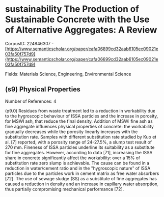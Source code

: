 # sustainability The Production of Sustainable Concrete with the Use of Alternative Aggregates: A Review

CorpusID: 224846307 - [https://www.semanticscholar.org/paper/cafa06899cd32aab6105ec09021e03fa50f757d9](https://www.semanticscholar.org/paper/cafa06899cd32aab6105ec09021e03fa50f757d9)

Fields: Materials Science, Engineering, Environmental Science

## (s9) Physical Properties
Number of References: 4

(p9.0) Residues from waste treatment led to a reduction in workability due to the hygroscopic behaviour of ISSA particles and the increase in porosity, for MSWI ash, that reduce the final density. Addition of MSWI fine ash as fine aggregate influences physical properties of concrete: the workability gradually decreases while the porosity linearly increases with the substitution rate. Samples with different substitution rate studied by Kuo et al. [7] reported, with a porosity range of 24-27.5%, a slump test result of 270 mm. Fineness of ISSA particles underline its suitability as a substitute for fine aggregates. However, according to data [71], increasing the ISSA share in concrete significantly affect the workability: over a 15% of substitution rate zero slump is achievable. The cause can be found in a reduction in water/cement ratio and in the "hygroscopic nature" of ISSA particles due to the particles work in cement matrix as free water absorbers [72]. The use of sewage sludge (SS) as a substitute of fine aggregates has caused a reduction in density and an increase in capillary water absorption, thus partially compromising mechanical performance [72].
